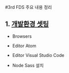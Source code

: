 #3rd FDS 주요 내용 정리  



 ## 1. [개발환경 셋팅](https://github.com/seong-jin/FDS-lecture/tree/master/setting_guide)

* Browsers 

* Editor Atom

* Editor Visual Studio Code

* Node Sass 설치

  ​

